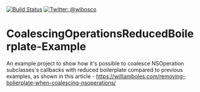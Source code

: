 [![Build Status](https://travis-ci.org/wibosco/CoalescingOperationsReducedBoilerplate-Example.svg)](https://travis-ci.org/wibosco/CoalescingOperationsReducedBoilerplate-Example)
<a href="https://twitter.com/wibosco"><img src="https://img.shields.io/badge/twitter-@wibosco-blue.svg?style=flat" alt="Twitter: @wibosco" /></a>

# CoalescingOperationsReducedBoilerplate-Example
An example project to show how it's possible to coalesce NSOperation subclasses's callbacks with reduced boilerplate compared to previous examples, as shown in this article - https://williamboles.com/removing-bolierplate-when-coalescing-nsoperations/


